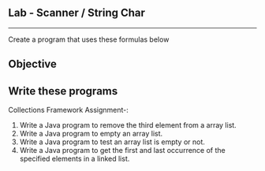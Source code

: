 ## Lab  - Scanner / String Char
___

Create a program that uses these formulas below

## Objective

Write these programs
-------------------------------------------------------------------------------------

Collections Framework Assignment-:
1) Write a Java program to remove the third element from a array list.
2) Write a Java program to empty an array list.
3) Write a Java program to test an array list is empty or not.
4) Write a Java program to get the first and last occurrence of the specified elements in a linked list.